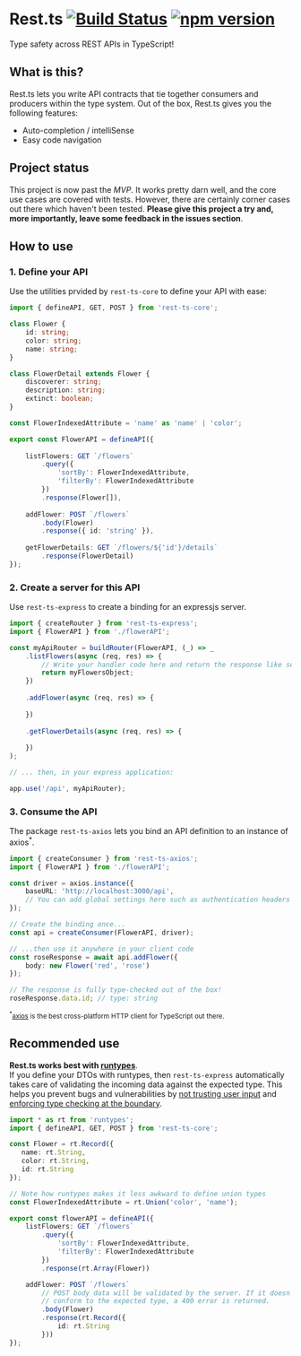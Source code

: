 # Rest.ts [![Build Status](https://travis-ci.org/hmil/rest.ts.svg?branch=master)](https://travis-ci.org/hmil/rest.ts) [![npm version](https://badge.fury.io/js/rest-ts-core.svg)](https://www.npmjs.com/package/rest-ts-core)

Type safety across REST APIs in TypeScript!

## What is this?

Rest.ts lets you write API contracts that tie together consumers and producers within the type system. Out of the box, Rest.ts gives you the following features:
- Auto-completion / intelliSense
- Easy code navigation

## Project status

This project is now past the _MVP_. It works pretty darn well, and the core use cases are covered with tests. However, there are certainly corner cases out there which haven't been tested. **Please give this project a try and, more importantly, leave some feedback in the issues section**.

## How to use

### 1. Define your API

Use the utilities prvided by `rest-ts-core` to define your API with ease:

```ts
import { defineAPI, GET, POST } from 'rest-ts-core';

class Flower {
    id: string;
    color: string;
    name: string;
}

class FlowerDetail extends Flower {
    discoverer: string;
    description: string;
    extinct: boolean;
}

const FlowerIndexedAttribute = 'name' as 'name' | 'color';

export const FlowerAPI = defineAPI({
  
    listFlowers: GET `/flowers`
        .query({
            'sortBy': FlowerIndexedAttribute,
            'filterBy': FlowerIndexedAttribute
        })
        .response(Flower[]),
        
    addFlower: POST `/flowers`
        .body(Flower)
        .response({ id: 'string' }),
        
    getFlowerDetails: GET `/flowers/${'id'}/details`
        .response(FlowerDetail)
});
```

### 2. Create a server for this API

Use `rest-ts-express` to create a binding for an expressjs server.

```ts
import { createRouter } from 'rest-ts-express';
import { FlowerAPI } from './flowerAPI';

const myApiRouter = buildRouter(FlowerAPI, (_) => _
    .listFlowers(async (req, res) => {
        // Write your handler code here and return the response like so:
        return myFlowersObject;
    })
    
    .addFlower(async (req, res) => {
    
    })
    
    .getFlowerDetails(async (req, res) => {
    
    })
);

// ... then, in your express application:

app.use('/api', myApiRouter);

```

### 3. Consume the API

The package `rest-ts-axios` lets you bind an API definition to an instance of axios<sup>*</sup>.

```ts
import { createConsumer } from 'rest-ts-axios';
import { FlowerAPI } from './flowerAPI';

const driver = axios.instance({
    baseURL: 'http://localhost:3000/api',
    // You can add global settings here such as authentication headers
});

// Create the binding once...
const api = createConsumer(FlowerAPI, driver);

// ...then use it anywhere in your client code
const roseResponse = await api.addFlower({
    body: new Flower('red', 'rose')
});

// The response is fully type-checked out of the box!
roseResponse.data.id; // type: string
```

<sub><sup>*</sup>[axios](https://github.com/axios/axios) is the best cross-platform HTTP client for TypeScript out there.</sub>

## Recommended use

**Rest.ts works best with [runtypes](https://github.com/pelotom/runtypes)**.  
If you define your DTOs with runtypes, then `rest-ts-express` automatically takes care of validating the incoming data against the expected type. This helps you prevent bugs and vulnerabilities by [not trusting user input](https://www.owasp.org/index.php/Don%27t_trust_user_input) and [enforcing type checking at the boundary](https://lorefnon.tech/2018/03/25/typescript-and-validations-at-runtime-boundaries/).

```ts
import * as rt from 'runtypes';
import { defineAPI, GET, POST } from 'rest-ts-core';

const Flower = rt.Record({
   name: rt.String,
   color: rt.String,
   id: rt.String
});

// Note how runtypes makes it less awkward to define union types
const FlowerIndexedAttribute = rt.Union('color', 'name');

export const flowerAPI = defineAPI({
    listFlowers: GET `/flowers`
        .query({
            'sortBy': FlowerIndexedAttribute,
            'filterBy': FlowerIndexedAttribute
        })
        .response(rt.Array(Flower))

    addFlower: POST `/flowers`
        // POST body data will be validated by the server. If it doesn't
        // conform to the expected type, a 400 error is returned.
        .body(Flower)
        .response(rt.Record({
            id: rt.String
        }))
});
```
